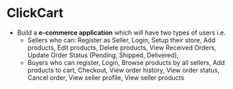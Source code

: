 # ClickCart

- Build a **e-commerce application** which will have two types of users i.e.
	+ Sellers who can: Register as Seller, Login, Setup their store, Add products, Edit products, Delete products, View Received Orders, Update Order Status (Pending, Shipped, Delivered),
	+ Buyers who can register, Login, Browse products by all sellers, Add products to cart, Checkout, View order history, View order status, Cancel order, View seller profile, View seller products